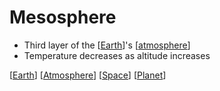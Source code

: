 # Mesosphere

- Third layer of the [[Earth]]'s [[atmosphere]]
- Temperature decreases as altitude increases

[[Earth]] [[Atmosphere]] [[Space]] [[Planet]]

[//begin]: # "Autogenerated link references for markdown compatibility"
[earth]: earth "Earth 🜨"
[atmosphere]: atmosphere "Atmosphere"
[space]: space "Space"
[planet]: planet "Planet"
[//end]: # "Autogenerated link references"